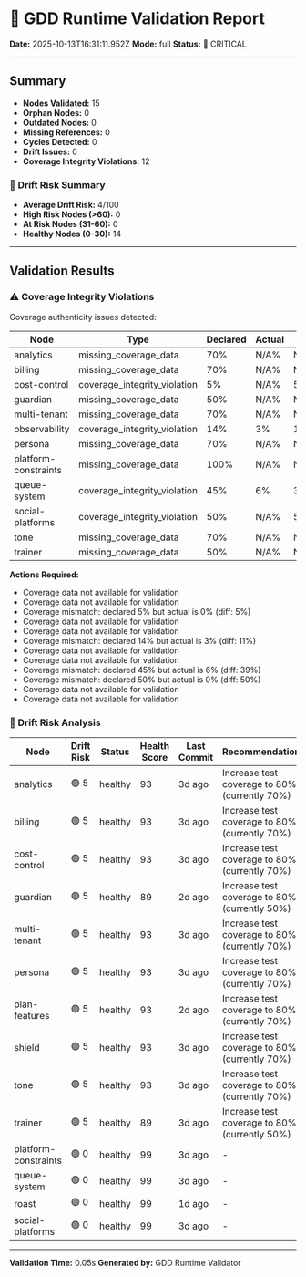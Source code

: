# 🧩 GDD Runtime Validation Report

**Date:** 2025-10-13T16:31:11.952Z
**Mode:** full
**Status:** 🔴 CRITICAL

---

## Summary

- **Nodes Validated:** 15
- **Orphan Nodes:** 0
- **Outdated Nodes:** 0
- **Missing References:** 0
- **Cycles Detected:** 0
- **Drift Issues:** 0
- **Coverage Integrity Violations:** 12

### 🔮 Drift Risk Summary

- **Average Drift Risk:** 4/100
- **High Risk Nodes (>60):** 0
- **At Risk Nodes (31-60):** 0
- **Healthy Nodes (0-30):** 14

---

## Validation Results

### ⚠️ Coverage Integrity Violations

Coverage authenticity issues detected:

| Node | Type | Declared | Actual | Diff | Severity |
|------|------|----------|--------|------|----------|
| analytics | missing_coverage_data | 70% | N/A% | N/A% | warning |
| billing | missing_coverage_data | 70% | N/A% | N/A% | warning |
| cost-control | coverage_integrity_violation | 5% | N/A% | 5% | critical |
| guardian | missing_coverage_data | 50% | N/A% | N/A% | warning |
| multi-tenant | missing_coverage_data | 70% | N/A% | N/A% | warning |
| observability | coverage_integrity_violation | 14% | 3% | 11% | critical |
| persona | missing_coverage_data | 70% | N/A% | N/A% | warning |
| platform-constraints | missing_coverage_data | 100% | N/A% | N/A% | warning |
| queue-system | coverage_integrity_violation | 45% | 6% | 39% | critical |
| social-platforms | coverage_integrity_violation | 50% | N/A% | 50% | critical |
| tone | missing_coverage_data | 70% | N/A% | N/A% | warning |
| trainer | missing_coverage_data | 50% | N/A% | N/A% | warning |

**Actions Required:**
- Coverage data not available for validation
- Coverage data not available for validation
- Coverage mismatch: declared 5% but actual is 0% (diff: 5%)
- Coverage data not available for validation
- Coverage data not available for validation
- Coverage mismatch: declared 14% but actual is 3% (diff: 11%)
- Coverage data not available for validation
- Coverage data not available for validation
- Coverage mismatch: declared 45% but actual is 6% (diff: 39%)
- Coverage mismatch: declared 50% but actual is 0% (diff: 50%)
- Coverage data not available for validation
- Coverage data not available for validation

### 🔮 Drift Risk Analysis

| Node | Drift Risk | Status | Health Score | Last Commit | Recommendations |
|------|------------|--------|--------------|-------------|-----------------|
| analytics | 🟢 5 | healthy | 93 | 3d ago | Increase test coverage to 80%+ (currently 70%) |
| billing | 🟢 5 | healthy | 93 | 3d ago | Increase test coverage to 80%+ (currently 70%) |
| cost-control | 🟢 5 | healthy | 93 | 3d ago | Increase test coverage to 80%+ (currently 70%) |
| guardian | 🟢 5 | healthy | 89 | 2d ago | Increase test coverage to 80%+ (currently 50%) |
| multi-tenant | 🟢 5 | healthy | 93 | 3d ago | Increase test coverage to 80%+ (currently 70%) |
| persona | 🟢 5 | healthy | 93 | 3d ago | Increase test coverage to 80%+ (currently 70%) |
| plan-features | 🟢 5 | healthy | 93 | 2d ago | Increase test coverage to 80%+ (currently 70%) |
| shield | 🟢 5 | healthy | 93 | 3d ago | Increase test coverage to 80%+ (currently 70%) |
| tone | 🟢 5 | healthy | 93 | 3d ago | Increase test coverage to 80%+ (currently 70%) |
| trainer | 🟢 5 | healthy | 89 | 3d ago | Increase test coverage to 80%+ (currently 50%) |
| platform-constraints | 🟢 0 | healthy | 99 | 3d ago | - |
| queue-system | 🟢 0 | healthy | 99 | 3d ago | - |
| roast | 🟢 0 | healthy | 99 | 1d ago | - |
| social-platforms | 🟢 0 | healthy | 99 | 3d ago | - |

---

**Validation Time:** 0.05s
**Generated by:** GDD Runtime Validator
